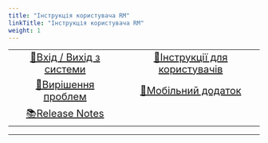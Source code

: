 ```yaml
---
title: "Інструкція користувача RM"
linkTitle: "Інструкція користувача RM"
weight: 1
---
```


<center>

|                                           |                                               |
|:-----------------------------------------:|:---------------------------------------------:|
|       [ 🔐Вхід / Вихід з системи](/docs/login_logout/)       | [📜Інструкції для користувачів](User_Manual/UM_ToC.md) |
| [🙋Вирішення проблем](/docs/troubleshooting) |     [📱Мобільний додаток](mobeileapp.md)      |
| [ 📚Release Notes](/docs/releasenotes/releasenotes/) |                                               |

---
</center>



<!---
CSS
-->

<style>
td {
  font-size: 20px
}
</style>